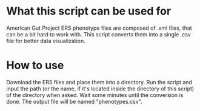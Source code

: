 # What this script can be used for

American Gut Project ERS phenotype files are composed of .xml files, that can be a bit hard to work with. This script converts them into a single .csv file for better data visualization.

# How to use

Download the ERS files and place them into a directory.
Run the script and input the path (or the name, if it's located inside the directory of this script) of the directory when asked.
Wait some minutes until the conversion is done. The output file will be named "phenotypes.csv".
